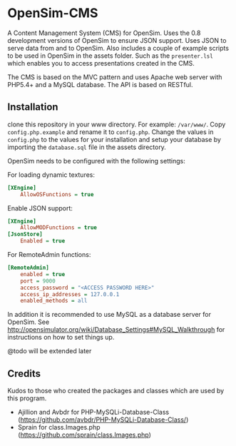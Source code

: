 OpenSim-CMS
===========

A Content Management System (CMS) for OpenSim. Uses the 0.8 development versions of OpenSim to ensure JSON support. Uses JSON to serve data from and to OpenSim.
Also includes a couple of example scripts to be used in OpenSim in the assets folder. Such as the `presenter.lsl` which enables you to access
presentations created in the CMS.

The CMS is based on the MVC pattern and uses Apache web server with PHP5.4+ and a MySQL database. The API is based on RESTful.

## Installation
clone this repository in your www directory. For example: `/var/www/`.
Copy `config.php.example` and rename it to `config.php`. Change the values in `config.php` to the values for your installation and setup your database
by importing the `database.sql` file in the assets directory.

OpenSim needs to be configured with the following settings:

For loading dynamic textures:
```ini
[XEngine]
    AllowOSFunctions = true
```

Enable JSON support:

```ini
[XEngine]
    AllowMODFunctions = true
[JsonStore]
    Enabled = true
```

For RemoteAdmin functions:

```ini
[RemoteAdmin]
    enabled = true
    port = 9000
    access_password = "<ACCESS PASSWORD HERE>"
    access_ip_addresses = 127.0.0.1
    enabled_methods = all
```

In addition it is recommended to use MySQL as a database server for OpenSim. See http://opensimulator.org/wiki/Database_Settings#MySQL_Walkthrough for instructions
on how to set things up.


@todo will be extended later

## Credits
Kudos to those who created the packages and classes which are used by this program.
 * Ajillion and Avbdr for PHP-MySQLi-Database-Class (https://github.com/avbdr/PHP-MySQLi-Database-Class/)
 * Sprain for class.Images.php (https://github.com/sprain/class.Images.php)